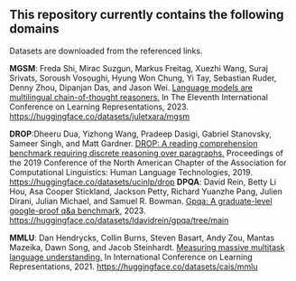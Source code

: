 ## This repository currently contains the following domains

Datasets are downloaded from the referenced links.

**MGSM**: Freda Shi, Mirac Suzgun, Markus Freitag, Xuezhi Wang, Suraj Srivats, Soroush Vosoughi, Hyung Won Chung, Yi Tay, Sebastian Ruder, Denny Zhou, Dipanjan Das, and Jason Wei. [Language models are multilingual chain-of-thought reasoners.](https://arxiv.org/abs/2210.03057) In The Eleventh International Conference on Learning Representations, 2023. https://huggingface.co/datasets/juletxara/mgsm

**DROP**:Dheeru Dua, Yizhong Wang, Pradeep Dasigi, Gabriel Stanovsky, Sameer Singh, and Matt Gardner. [DROP: A reading comprehension benchmark requiring discrete reasoning over paragraphs.](https://aclanthology.org/N19-1246/) Proceedings of the 2019 Conference of the North American Chapter of the Association for Computational Linguistics: Human Language Technologies, 2019. https://huggingface.co/datasets/ucinlp/drop
**DPQA**: David Rein, Betty Li Hou, Asa Cooper Stickland, Jackson Petty, Richard Yuanzhe Pang, Julien Dirani, Julian Michael, and Samuel R. Bowman. [Gpqa: A graduate-level google-proof q&a benchmark](https://arxiv.org/abs/2311.12022), 2023.  https://huggingface.co/datasets/Idavidrein/gpqa/tree/main

**MMLU**: Dan Hendrycks, Collin Burns, Steven Basart, Andy Zou, Mantas Mazeika, Dawn Song, and Jacob Steinhardt. [Measuring massive multitask language understanding.](https://arxiv.org/abs/2009.03300v3) In International Conference on Learning Representations, 2021. https://huggingface.co/datasets/cais/mmlu
